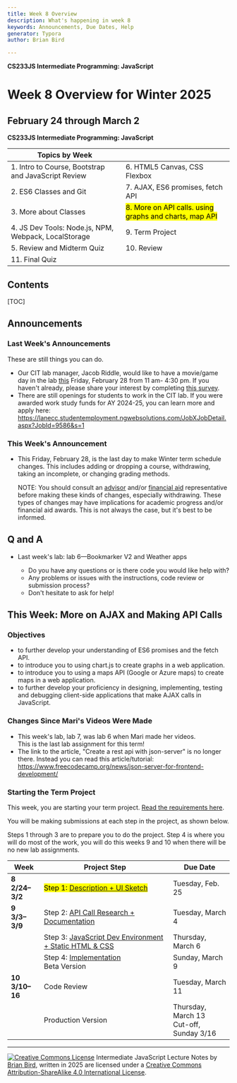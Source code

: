 ```yaml
---
title: Week 8 Overview
description: What's happening in week 8
keywords: Announcements, Due Dates, Help
generator: Typora
author: Brian Bird

---
```


**CS233JS Intermediate Programming: JavaScript**

<h1>Week 8 Overview for Winter 2025</h1>

<h2>February 24 through March 2</h2>

**CS233JS Intermediate Programming: JavaScript**

| Topics by Week                                       |                                                              |
| ---------------------------------------------------- | ------------------------------------------------------------ |
| 1. Intro to Course, Bootstrap and JavaScript Review  | 6. HTML5 Canvas, CSS Flexbox                                 |
| 2. ES6 Classes and Git                               | 7. AJAX, ES6 promises, fetch API                             |
| 3. More about Classes                                | <mark>8. More on API calls. using graphs and charts, map API</mark> |
| 4. JS Dev Tools: Node.js, NPM, Webpack, LocalStorage | 9. Term Project                                              |
| 5. Review and Midterm Quiz                           | 10. Review                                                   |
| 11. Final Quiz                                       |                                                              |

<h2>Contents</h2>

[TOC]

## Announcements

### Last Week's Announcements

These are still things you can do.

- Our CIT lab manager, Jacob Riddle, would like to have a movie/game day in the lab <u>this</u> Friday, February 28 from 11 am- 4:30 pm. If you haven't already, please share your interest by completing [this survey](https://docs.google.com/forms/d/e/1FAIpQLSeHS7OqR-gNMZnzU8EVZFsU_8qwEzT8YcbBLJlREReCd_x47A/viewform).
- There are still openings for students to work in the CIT lab.  If you were awarded work study funds for AY 2024-25, you can learn more and apply here: https://lanecc.studentemployment.ngwebsolutions.com/JobXJobDetail.aspx?JobId=9586&s=1

### This Week's Announcement

- This Friday, February 28, is the last day to make Winter term schedule changes. This includes adding or dropping a course, withdrawing, taking an incomplete, or changing grading methods.

  NOTE: You should consult an [advisor](https://www.lanecc.edu/get-support/academic-support/academic-advising) and/or [financial aid](https://www.lanecc.edu/costs-admission/paying-college/financial-aid) representative before making these kinds of changes, especially withdrawing. These types of changes may have implications for academic progress and/or financial aid awards. This is not always the case, but it's best to be informed.

## Q and A

- Last week's lab: lab 6&mdash;Bookmarker V2 and Weather apps

  - Do you have any questions or is there code you would like help with?
  - Any problems or issues with the instructions, code review or submission process?
  - Don't hesitate to ask for help!

  

## This Week: More on AJAX and Making API Calls

### Objectives

- to further develop your understanding of ES6 promises and the fetch API.
- to introduce you to using chart.js to create graphs in a web application.
- to introduce you to using a maps API (Google or Azure maps) to create maps in a web application.
- to further develop your proficiency in designing, implementing,  testing and debugging client-side applications that make AJAX calls in  JavaScript.

### Changes Since Mari's Videos Were Made

- This week's lab, lab 7, was lab 6 when Mari made her videos.  
This is the last lab assignment for this term!
- The link to the article, "Create a rest api with json-server" is no longer there. Instead you can read this article/tutorial: https://www.freecodecamp.org/news/json-server-for-frontend-development/

### Starting the Term Project

This week, you are starting your term project. [Read the requirements here](../Labs/TermProject/CS233JS_ProjectRequirements.html).

You will be making submissions at each step in the project, as shown below.

Steps 1 through 3 are to prepare you to do the project. Step 4 is where you will do most of the work, you will do this weeks 9 and 10 when there will be no new lab assignments.

| Week                      | Project Step                                                 | Due Date                                     |
| ------------------------- | ------------------------------------------------------------ | -------------------------------------------- |
| **8<br />2/24&ndash;3/2** | <mark>Step 1: [Description + UI Sketch](../Labs/TermProject/CS233JS_ProjectInstructions.html#proposal-description--ui-mockup)</mark> | Tuesday, Feb. 25                             |
| **9<br />3/3&ndash;3/9**  | Step 2: [API Call Research + Documentation](../Labs/TermProject/CS233JS_ProjectInstructions.html#api-call-research--documentation) | Tuesday, March 4                             |
|                           | Step 3: [JavaScript Dev Environment + Static HTML & CSS](../Labs/TermProject/CS233JS_ProjectInstructions.html#dev-environment--html--css) | Thursday, March 6                            |
|                           | Step 4: [Implementation](../Labs/TermProject/CS233JS_ProjectInstructions.html#production-version)<br />Beta Version | Sunday, March 9                              |
| **10<br />3/10&ndash;16** | Code Review                                                  | Tuesday, March 11                            |
|                           | Production Version                                           | Thursday, March 13<br />Cut-off, Sunday 3/16 |



---

[![Creative Commons License](https://i.creativecommons.org/l/by-sa/4.0/88x31.png)](http://creativecommons.org/licenses/by-sa/4.0/) Intermediate JavaScript Lecture Notes by [Brian Bird](https://profbird.dev), written in <time>2025</time> are licensed under a [Creative Commons Attribution-ShareAlike 4.0 International License](http://creativecommons.org/licenses/by-sa/4.0/). 